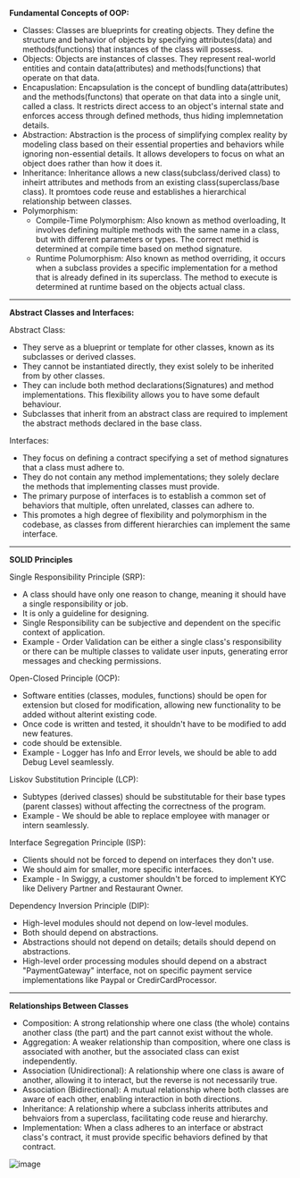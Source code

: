 <B>Fundamental Concepts of OOP:</B>

* Classes: Classes are blueprints for creating objects. They define the structure and behavior of objects by specifying attributes(data) and methods(functions) that instances of the class will possess.
* Objects: Objects are instances of classes. They represent real-world entities and contain data(attributes) and methods(functions) that operate on that data.
* Encapuslation: Encapsulation is the concept of bundling data(attributes) and the methods(functons) that operate on that data into a single unit, called a class. It restricts direct access to an object's internal state and enforces access through defined methods, thus hiding implemnetation details.
* Abstraction: Abstraction is the process of simplifying complex reality by modeling class based on their essential properties and behaviors while ignoring non-essential details. It allows developers to focus on what an object does rather than how it does it.
* Inheritance: Inheritance allows a new class(subclass/derived class) to inheirt attributes and methods from an existing class(superclass/base class). It promtoes code reuse and establishes a hierarchical relationship between classes.
* Polymorphism:
  * Compile-Time Polymorphism: Also known as method overloading, It involves defining multiple methods with the same name in a class, but with different parameters or types. The correct methid is determined at compile time based on method signature.
  * Runtime Polumorphism: Also known as method overriding, it occurs when a subclass provides a specific implementation for a method that is already defined in its superclass. The method to execute is determined at runtime based on the objects actual class.
 
------------

<B> Abstract Classes and Interfaces:</B>

Abstract Class:

* They serve as a blueprint or template for other classes, known as its subclasses or derived classes.
* They cannot be instantiated directly, they exist solely to be inherited from by other classes.
* They can include both method declarations(Signatures) and method implementations. This flexibility allows you to have some default behaviour.
* Subclasses that inherit from an abstract class are required to implement the abstract methods declared in the base class.

Interfaces:

* They focus on defining a contract specifying a set of method signatures that a class must adhere to.
* They do not contain any method implementations; they solely declare the methods that implementing classes must provide.
* The primary purpose of interfaces is to establish a common set of behaviors that multiple, often unrelated, classes can adhere to.
* This promotes a high degree of flexibility and polymorphism in the codebase, as classes from different hierarchies can implement the same interface.

--------------------
<B> SOLID Principles </B>

Single Responsibility Principle (SRP):

* A class should have only one reason to change, meaning it should have a single responsibility or job.
* It is only a guideline for designing.
* Single Responsibility can be subjective and dependent on the specific context of application.
* Example - Order Validation can be either a single class's responsibility or there can be multiple classes to validate user inputs, generating error messages and checking permissions.

Open-Closed Principle (OCP):

* Software entities (classes, modules, functions) should be open for extension but closed for modification, allowing new functionality to be added without alterint existing code.
* Once code is written and tested, it shouldn't have to be modified to add new features.
* code should be extensible.
* Example - Logger has Info and Error levels, we should be able to add Debug Level seamlessly.

Liskov Substitution Principle (LCP):

* Subtypes (derived classes) should be substitutable for their base types (parent classes) without affecting the correctness of the program.
* Example - We should be able to replace employee with manager or intern seamlessly.

Interface Segregation Principle (ISP):

* Clients should not be forced to depend on interfaces they don't use.
* We should aim for smaller, more specific interfaces.
* Example - In Swiggy, a customer shouldn't be forced to implement KYC like Delivery Partner and Restaurant Owner.

Dependency Inversion Principle (DIP):

* High-level modules should not depend on low-level modules.
* Both should depend on abstractions.
* Abstractions should not depend on details; details should depend on abstractions.
* High-level order processing modules should depend on a abstract "PaymentGateway" interface, not on specific payment service implementations like Paypal or CredirCardProcessor.

-----------------------------
<B> Relationships Between Classes </B>

* Composition: A strong relationship where one class (the whole) contains another class (the part) and the part cannot exist without the whole.
* Aggregation: A weaker relationship than composition, where one class is associated with another, but the associated class can exist independently.
* Association (Unidirectional): A relationship where one class is aware of another, allowing it to interact, but the reverse is not necessarily true.
* Association (Bidirectional): A mutual relationship where both classes are aware of each other, enabling interaction in both directions.
* Inheritance: A relationship where a subclass inherits attributes and behvaiors from a superclass, facilitating code reuse and hierarchy.
* Implementation: When a class adheres to an interface or abstract class's contract, it must provide specific behaviors defined by that contract.

![image](https://github.com/user-attachments/assets/42c46ee0-38d0-4335-989b-ba83ff332154)



















